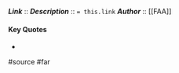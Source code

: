 ***Link***      :: 
***Description***      :: `= this.link`
***Author*** :: [[FAA]]

#### Key Quotes
* 

#source #far
